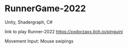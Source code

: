# RunnerGame-2022
 Unity, Shadergraph, C#
 
 link to play Runner-2022 https://xxdorzaxx.itch.io/pinguini
 
 Movement Input: Mouse swipings
